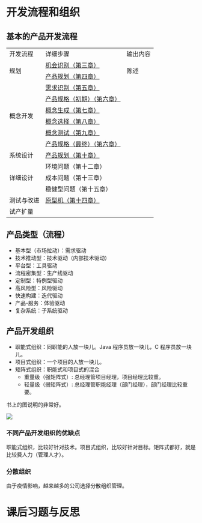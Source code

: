 # 开发流程和组织

## 基本的产品开发流程

<table>
  <tr>
    <td>开发流程</td>
    <td>详细步骤</td>
    <td>输出内容</td>
  </tr>
  <tr>
    <td rowspan="2">规划</td>
    <td><a href="./1.机会识别.md">机会识别（第三章）</a></td>
    <td rowspan="2">陈述</td>
  </tr>
  <tr>
    <td><a href="./2.产品规划.md">产品规划（第四章）</a></td>
  </tr>
  <tr>
    <td rowspan="6">概念开发</td>
    <td><a href="./3.需求识别.md">需求识别（第五章）</a></td>
  </tr>
  <tr>
    <td><a href="./4.产品规格.md">产品规格（初期）（第六章）</a></td>
  </tr>
  <tr>
    <td><a href="./5.概念生成.md">概念生成（第七章）</a></td>
  </tr>
  <tr>
    <td><a href="./6.概念选择.md">概念选择（第八章）</a></td>
  </tr>
  <tr>
    <td><a href="./7.概念测试.md">概念测试（第九章）</a></td>
  </tr>
  <tr>
    <td><a href="./4.产品规格.md">产品规格（最终）（第六章）</a></td>
  </tr>
  <tr>
    <td>系统设计</td>
    <td><a href="./8.产品架构.md">产品规划（第十章）</a></td>
  </tr>
  <tr>
    <td rowspan="3">详细设计</td>
    <td><a>环境问题（第十二章）</a></td>
  </tr>
  <tr>
    <td><a>成本问题（第十三章）</a></td>
  </tr>
  <tr>
    <td><a>稳健型问题（第十五章）</a></td>
  </tr>
  <tr>
    <td>测试与改进</td>
    <td><a href="./14.原型化.md">原型机（第十四章）</a></td>
  </tr>
  <tr>
    <td>试产扩量</td>
  </tr>
</table>

## 产品类型（流程）

- 基本型（市场拉动）：需求驱动
- 技术推动型：技术驱动（内部技术驱动）
- 平台型：工具驱动
- 流程密集型：生产线驱动
- 定制型：特例型驱动
- 高风险型：风险驱动
- 快速构建：迭代驱动
- 产品-服务：体验驱动
- 复杂系统：子系统驱动

## 产品开发组织

- 职能式组织：同职能的人放一块儿。Java 程序员放一块儿，C 程序员放一块儿。
- 项目式组织：一个项目的人放一块儿。
- 矩阵式组织：职能式和项目式的混合
  - 重量级（强矩阵式）: 总经理管项目经理，项目经理比较重。
  - 轻量级（弱矩阵式）: 总经理管职能经理（部门经理），部门经理比较重要。

书上的图说明的非常好。

![](../../../../../Changes729_image/tree/main/ln/1623742721701-95709d4c-68c3-458e-8b14-3677d372e348.jpeg)

### 不同产品开发组织的优缺点

职能式组织，比较好针对技术。项目式组织，比较好针对目标。矩阵式都好，就是比较费人力（管理人才）。

### 分散组织

由于疫情影响，越来越多的公司选择分散组织管理。

# 课后习题与反思
